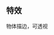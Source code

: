 
<p id="iq8PCD1mBXhik8v3jRshf2">

## 特效

</p>

<p id="n8zYrJoLGUF9DREo3ArWcz">

物体描边，可透视

</p>

<p id="tddpch59jc97Sxj8QNpiDu">



</p>
